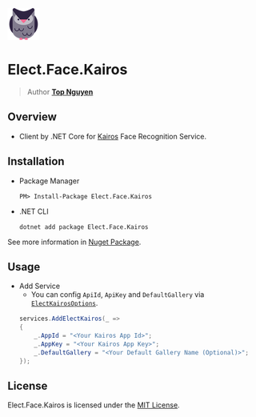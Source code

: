 ﻿![Logo](../../../Logo.png)
# Elect.Face.Kairos
> Author [**Top Nguyen**](http://topnguyen.com)

## Overview
- Client by .NET Core for [Kairos](https://kairos.com) Face Recognition Service.

## Installation
- Package Manager
    ```
    PM> Install-Package Elect.Face.Kairos
    ```

- .NET CLI
    ```
    dotnet add package Elect.Face.Kairos
    ```

See more information in [Nuget Package](https://www.nuget.org/packages/Elect.Face.Kairos/).

## Usage

- Add Service
    + You can config `ApiId`, `ApiKey` and `DefaultGallery` via [`ElectKairosOptions`](Models/ElectKairosOptions.cs).
    ```c#
    services.AddElectKairos(_ =>
    {
        _.AppId = "<Your Kairos App Id>";
        _.AppKey = "<Your Kairos App Key>";
        _.DefaultGallery = "<Your Default Gallery Name (Optional)>";
    });
    ```
    
## License
Elect.Face.Kairos is licensed under the [MIT License](../../../LICENSE).